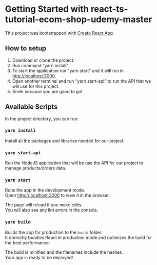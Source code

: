 # Getting Started with react-ts-tutorial-ecom-shop-udemy-master

This project was bootstrapped with [Create React App](https://github.com/facebook/create-react-app).

## How to setup

1. Download or clone the project.
2. Run command "yarn install"
3. To start the application run "yarn start" and it will run in [http://localhost:3000](http://localhost:3000).
4. Open another terminal and run "yarn start-api" to run the API that we will use for this project.
5. Smile because you are good to go!

## Available Scripts

In the project directory, you can run:

### `yarn install`

Install all the packages and libraries needed for our project.

### `yarn start-api`

Run the NodeJS application that will be use the API for our project to manage products/orders data.

### `yarn start`

Runs the app in the development mode.\
Open [http://localhost:3000](http://localhost:3000) to view it in the browser.

The page will reload if you make edits.\
You will also see any lint errors in the console.

### `yarn build`

Builds the app for production to the `build` folder.\
It correctly bundles React in production mode and optimizes the build for the best performance.

The build is minified and the filenames include the hashes.\
Your app is ready to be deployed!
